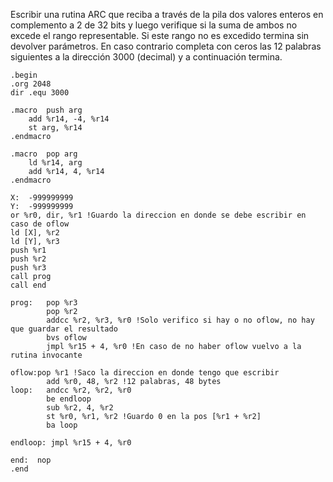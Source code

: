 Escribir una rutina ARC que reciba a través de la pila dos valores enteros en
complemento a 2 de 32 bits y luego verifique si la suma de ambos no excede el rango
representable. Si este rango no es excedido termina sin devolver parámetros. En caso
contrario completa con ceros las 12 palabras siguientes a la dirección 3000 (decimal) y
a continuación termina. 

```assembly
.begin
.org 2048
dir .equ 3000

.macro 	push arg
	add %r14, -4, %r14
	st arg, %r14
.endmacro

.macro 	pop arg
	ld %r14, arg
	add %r14, 4, %r14
.endmacro

X:	-999999999
Y:	-999999999
or %r0, dir, %r1 !Guardo la direccion en donde se debe escribir en caso de oflow
ld [X], %r2
ld [Y], %r3
push %r1
push %r2
push %r3
call prog
call end

prog:	pop %r3
	    pop %r2
	    addcc %r2, %r3, %r0 !Solo verifico si hay o no oflow, no hay que guardar el resultado
	    bvs oflow
	    jmpl %r15 + 4, %r0 !En caso de no haber oflow vuelvo a la rutina invocante

oflow:pop %r1 !Saco la direccion en donde tengo que escribir
	    add %r0, 48, %r2 !12 palabras, 48 bytes
loop:	andcc %r2, %r2, %r0
	    be endloop
	    sub %r2, 4, %r2
	    st %r0, %r1, %r2 !Guardo 0 en la pos [%r1 + %r2]
	    ba loop

endloop: jmpl %r15 + 4, %r0

end:  nop
.end
```
